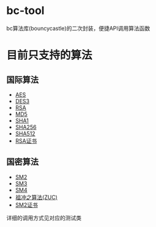 # bc-tool
bc算法库(bouncycastle)的二次封装，便捷API调用算法函数

# 目前只支持的算法
## 国际算法
- [AES](src/test/java/alg/bc/internation/AESTest)
- [DES3](src/test/java/alg/bc/internation/Des3Test)
- [RSA](src/test/java/alg/bc/internation/RsaTest)
- [MD5](src/test/java/alg/bc/internation/DigestTest)
- [SHA1](src/test/java/alg/bc/internation/DigestTest)
- [SHA256](src/test/java/alg/bc/internation/DigestTest)
- [SHA512](src/test/java/alg/bc/internation/DigestTest)
- [RSA证书](src/test/java/alg/bc/internation/CertTest)
    
## 国密算法
- [SM2](src/test/java/alg/bc/nation/SM2Test)
- [SM3](src/test/java/alg/bc/nation/SM3Test)
- [SM4](src/test/java/alg/bc/nation/SM4Test)
- [祖冲之算法(ZUC)](src/test/java/alg/bc/nation/ZucTest)
- [SM2证书](src/test/java/alg/bc/nation/GmCertTest)
    
详细的调用方式见对应的测试类    